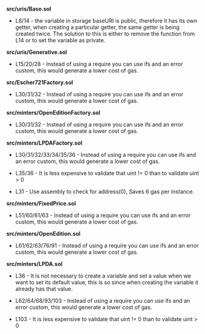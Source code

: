 **src/uris/Base.sol**
- L8/14 - the variable in storage baseURI is public, therefore it has its own getter, when creating a particular getter, the same getter is being created twice. The solution to this is either to remove the function from L14 or to set the variable as private.


**src/uris/Generative.sol**
- L15/20/28 - Instead of using a require you can use ifs and an error custom, this would generate a lower cost of gas.


**src/Escher721Factory.sol**
- L30/31/32 - Instead of using a require you can use ifs and an error custom, this would generate a lower cost of gas.


**src/minters/OpenEditionFactory.sol**
- L30/31/32 - Instead of using a require you can use ifs and an error custom, this would generate a lower cost of gas.


**src/minters/LPDAFactory.sol**
- L30/31/32/33/34/35/36 - Instead of using a require you can use ifs and an error custom, this would generate a lower cost of gas.

- L35/36 - It is less expensive to validate that uint != 0 than to validate uint > 0

- L31 - Use assembly to check for address(0), Saves 6 gas per instance.


**src/minters/FixedPrice.sol**
- L51/60/61/63 - Instead of using a require you can use ifs and an error custom, this would generate a lower cost of gas.


**src/minters/OpenEdition.sol**
- L61/62/63/76/91 - Instead of using a require you can use ifs and an error custom, this would generate a lower cost of gas.


**src/minters/LPDA.sol**
- L36 - It is not necessary to create a variable and set a value when we want to set its default value, this is so since when creating the variable it already has that value.

- L62/64/68/93/103 - Instead of using a require you can use ifs and an error custom, this would generate a lower cost of gas.

- L103 - It is less expensive to validate that uint != 0 than to validate uint > 0

